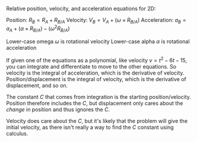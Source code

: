 Relative position, velocity, and acceleration equations for 2D:

Position: $R_B=R_A+R_{B/A}$ 
Velocity: $V_B=V_A+(\omega \times R_{B/A})$
Acceleration: $a_B=a_A+(\alpha \times R_{B/A})-(\omega^2R_{B/A})$

Lower-case omega $\omega$ is rotational velocity
Lower-case alpha $\alpha$ is rotational acceleration

If given one of the equations as a polynomial, like velocity $v=t^2-6t-15$, you can integrate and differentiate to move to the other equations.
So velocity is the integral of acceleration, which is the derivative of velocity.
Position/displacement is the integral of velocity, which is the derivative of displacement, and so on.

The constant $C$ that comes from integration is the starting position/velocity. Position therefore includes the $C$, but displacement only cares about the *change* in position and thus ignores the $C$.

Velocity does care about the $C$, but it's likely that the problem will give the initial velocity, as there isn't really a way to find the $C$ constant using calculus.